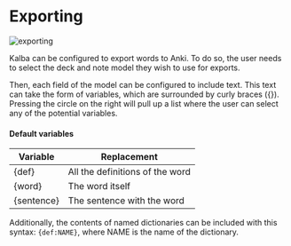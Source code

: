 # Exporting

![exporting](https://github.com/user-attachments/assets/127d81f1-804d-4160-9f37-16505f2762f3)

Kalba can be configured to export words to Anki.
To do so, the user needs to select the deck and note model they wish to use for exports.

Then, each field of the model can be configured to include text.
This text can take the form of variables, which are surrounded by curly braces ({}).
Pressing the circle on the right will pull up a list where the user can select any of the potential variables.

#### Default variables

| Variable   | Replacement                     |
| ---------- | ------------------------------- |
| {def}      | All the definitions of the word |
| {word}     | The word itself                 |
| {sentence} | The sentence with the word      |

Additionally, the contents of named dictionaries can be included with this syntax: `{def:NAME}`, where NAME is the name of the dictionary.
